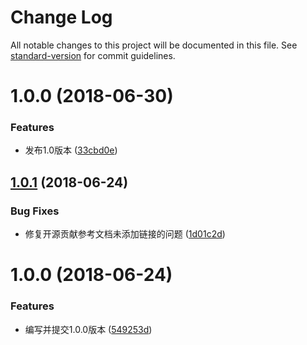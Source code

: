 # Change Log

All notable changes to this project will be documented in this file. See [standard-version](https://github.com/conventional-changelog/standard-version) for commit guidelines.

<a name="1.0.0"></a>
# 1.0.0 (2018-06-30)


### Features

* 发布1.0版本 ([33cbd0e](https://github.com/snakeclub/FCMM/commit/33cbd0e))



<a name="1.0.1"></a>
## [1.0.1](https://github.com/snakeclub/FCMM/compare/v1.0.0...v1.0.1) (2018-06-24)


### Bug Fixes

* 修复开源贡献参考文档未添加链接的问题 ([1d01c2d](https://github.com/snakeclub/FCMM/commit/1d01c2d))



<a name="1.0.0"></a>
# 1.0.0 (2018-06-24)


### Features

* 编写并提交1.0.0版本 ([549253d](https://github.com/snakeclub/FCMM/commit/549253d))
